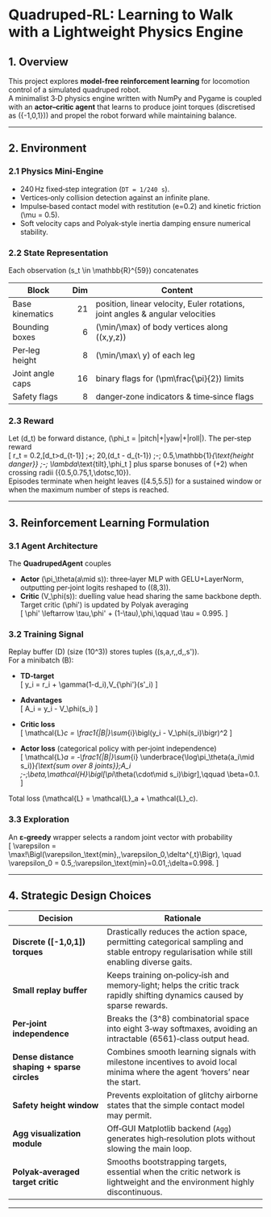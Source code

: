 # Quadruped‑RL: Learning to Walk with a Lightweight Physics Engine

## 1. Overview
This project explores **model‑free reinforcement learning** for locomotion control of a simulated quadruped robot.  
A minimalist 3‑D physics engine written with NumPy and Pygame is coupled with an **actor–critic agent** that learns to produce joint torques (discretised as \(\{-1,0,1\}\)) and propel the robot forward while maintaining balance.

---

## 2. Environment

### 2.1 Physics Mini‑Engine  
* 240 Hz fixed‑step integration (`DT = 1/240 s`).  
* Vertices‑only collision detection against an infinite plane.  
* Impulse‑based contact model with restitution \(e=0.2\) and kinetic friction \(\mu = 0.5\).  
* Soft velocity caps and Polyak‑style inertia damping ensure numerical stability.  

### 2.2 State Representation  
Each observation \(s_t \in \mathbb{R}^{59}\) concatenates  

| Block | Dim | Content |
|-------|----:|---------|
| Base kinematics | 21 | position, linear velocity, Euler rotations, joint angles & angular velocities |
| Bounding boxes | 6 | \(\min/\max\) of body vertices along \((x,y,z)\) |
| Per‑leg height | 8 | \(\min/\max\ y\) of each leg |
| Joint angle caps | 16 | binary flags for \(\pm\frac{\pi}{2}\) limits |
| Safety flags | 8 | danger‑zone indicators & time‑since flags |

### 2.3 Reward  
Let \(d_t\) be forward distance, \(\phi_t = |pitch|+|yaw|+|roll|\). The per‑step reward  
\[
r_t = 0.2\,[d_t>d_{t-1}] \;+\; 20\,(d_t - d_{t-1}) \;-\; 0.5\,\mathbb{1}_{\text{height danger}} \;-\; \lambda_\text{tilt}\,\phi_t
\]
plus sparse bonuses of \(+2\) when crossing radii \(\{0.5,0.75,1,\dotsc,10\}\).  
Episodes terminate when height leaves \([4.5,5.5]\) for a sustained window or when the maximum number of steps is reached.

---

## 3. Reinforcement Learning Formulation

### 3.1 Agent Architecture  
The **QuadrupedAgent** couples  
* **Actor** \(\pi_\theta(a\mid s)\): three‑layer MLP with GELU+LayerNorm, outputting per‑joint logits reshaped to \((8,3)\).  
* **Critic** \(V_\phi(s)\): duelling value head sharing the same backbone depth.  
Target critic \(\phi'\) is updated by Polyak averaging  
\[
\phi' \leftarrow \tau\,\phi' + (1-\tau)\,\phi,\qquad \tau = 0.995.
\]

### 3.2 Training Signal  
Replay buffer \(D\) (size \(10^3\)) stores tuples \((s,a,r,\,d,\,s')\).  
For a minibatch \(B\):

* **TD‑target**  
  \[
  y_i = r_i + \gamma(1-d_i)\,V_{\phi'}(s'_i)
  \]
* **Advantages**  
  \[
  A_i = y_i - V_\phi(s_i)
  \]

* **Critic loss**  
  \[
  \mathcal{L}_c = \frac1{|B|}\sum_{i}\bigl(y_i - V_\phi(s_i)\bigr)^2
  \]

* **Actor loss** (categorical policy with per‑joint independence)  
  \[
  \mathcal{L}_a = -\frac1{|B|}\sum_{i} \underbrace{\log\pi_\theta(a_i\mid s_i)}_{\text{sum over 8 joints}}\;A_i
  \;-\;\beta\,\mathcal{H}\bigl[\pi_\theta(\cdot\mid s_i)\bigr],\qquad \beta=0.1.
  \]

Total loss \(\mathcal{L} = \mathcal{L}_a + \mathcal{L}_c\).

### 3.3 Exploration  
An **ε‑greedy** wrapper selects a random joint vector with probability  
\[
\varepsilon = \max\!\Bigl(\varepsilon_\text{min},\,\varepsilon_0\,\delta^{\,t}\Bigr),
\quad
\varepsilon_0 = 0.5,\;\varepsilon_\text{min}=0.01,\;\delta=0.998.
\]

---

## 4. Strategic Design Choices

| Decision | Rationale |
|----------|-----------|
| **Discrete \([-1,0,1]\) torques** | Drastically reduces the action space, permitting categorical sampling and stable entropy regularisation while still enabling diverse gaits. |
| **Small replay buffer** | Keeps training on‑policy‑ish and memory‑light; helps the critic track rapidly shifting dynamics caused by sparse rewards. |
| **Per‑joint independence** | Breaks the \(3^8\) combinatorial space into eight 3‑way softmaxes, avoiding an intractable \(6561\)‑class output head. |
| **Dense distance shaping + sparse circles** | Combines smooth learning signals with milestone incentives to avoid local minima where the agent ‘hovers’ near the start. |
| **Safety height window** | Prevents exploitation of glitchy airborne states that the simple contact model may permit. |
| **Agg visualization module** | Off‑GUI Matplotlib backend (`Agg`) generates high‑resolution plots without slowing the main loop. |
| **Polyak‑averaged target critic** | Smooths bootstrapping targets, essential when the critic network is lightweight and the environment highly discontinuous. |

---
